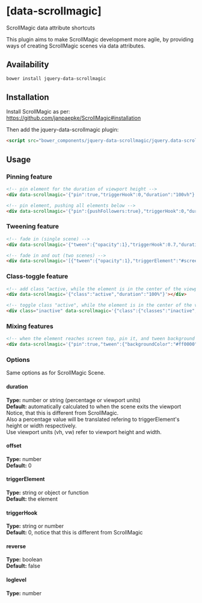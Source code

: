 # [data-scrollmagic]
ScrollMagic data attribute shortcuts

This plugin aims to make ScrollMagic development more agile, by providing ways of creating ScrollMagic scenes via data attributes.

## Availability

```bash
bower install jquery-data-scrollmagic
```

## Installation

Install ScrollMagic as per: https://github.com/janpaepke/ScrollMagic#installation

Then add the jquery-data-scrollmagic plugin:

```html
<script src="bower_components/jquery-data-scrollmagic/jquery.data-scrollmagic.min.js"></script>
```

## Usage

### Pinning feature

```html
<!-- pin element for the duration of viewport height -->
<div data-scrollmagic='{"pin":true,"triggerHook":0,"duration":"100vh"}'></div>

<!-- pin element, pushing all elements below -->
<div data-scrollmagic='{"pin":{pushFollowers:true},"triggerHook":0,"duration":"100vh"}'></div>
```

### Tweening feature

```html
<!-- fade in (single scene) -->
<div data-scrollmagic='{"tween":{"opacity":1},"triggerHook":0.7,"duration":"75vh"}'></div>

<!-- fade in and out (two scenes) -->
<div data-scrollmagic='[{"tween":{"opacity":1},"triggerElement":"#screen-text-1","triggerHook":0.25,"duration":150},{"tween":{"opacity":0},"triggerElement":"#screen-text-2","triggerHook":1,"duration":150}]'></div>
```

### Class-toggle feature

```html
<!-- add class "active, while the element is in the center of the viewport" -->
<div data-scrollmagic='{"class":"active","duration":"100%"}'></div>

<!-- toggle class "active", while the element is in the center of the viewport -->
<div class="inactive" data-scrollmagic='{"class":{"classes":"inactive","toggle":true},"duration":"100%"}'></div>
```

### Mixing features

```html
<!-- when the element reaches screen top, pin it, and tween background color to red, for the duration of viewport height -->
<div data-scrollmagic='{"pin":true,"tween":{"backgroundColor":"#ff0000"},"class":"pinned","triggerHook":0,"duration":"100vh"}'></div>
```

### Options

Same options as for ScrollMagic Scene.

#### duration
**Type:** number or string (percentage or viewport units)  
**Default:** automatically calculated to when the scene exits the viewport  
Notice, that this is different from ScrollMagic.  
Also a percentage value will be translated refering to triggerElement's height or width respectively.  
Use viewport units (vh, vw) refer to viewport height and width.

#### offset
**Type:** number  
**Default:** 0

#### triggerElement
**Type:** string or object or function  
**Default:** the element

#### triggerHook
**Type:** string or number  
**Default:** 0, notice that this is different from ScrollMagic

#### reverse
**Type:** boolean  
**Default:** false

#### loglevel
**Type:** number
